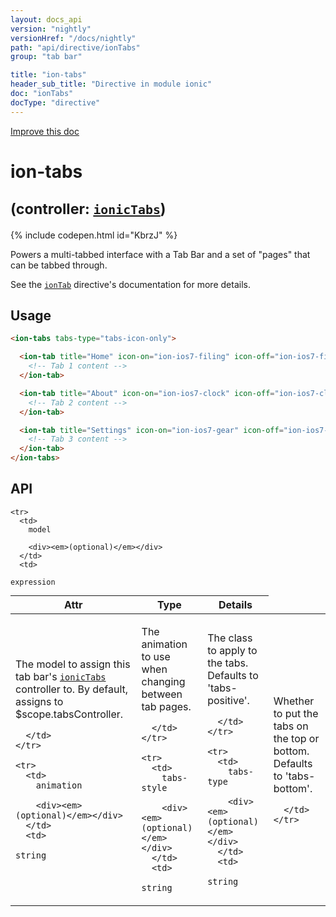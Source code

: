 ```yaml
---
layout: docs_api
version: "nightly"
versionHref: "/docs/nightly"
path: "api/directive/ionTabs"
group: "tab bar"

title: "ion-tabs"
header_sub_title: "Directive in module ionic"
doc: "ionTabs"
docType: "directive"
---
```


<div class="improve-docs">
  <a href='http://github.com/driftyco/ionic/edit/master/js/ext/angular/src/directive/ionicTabBar.js#L131'>
    Improve this doc
  </a>
</div>




<h1 class="api-title">

  ion-tabs



<small>
  (controller: <a href="/docs/nightly/api/controller/ionicTabs"><code>ionicTabs</code></a>)
</small>

</h1>


{% include codepen.html id="KbrzJ" %}




Powers a multi-tabbed interface with a Tab Bar and a set of "pages" that can be tabbed through.

See the <a href="/docs/nightly/api/directive/ionTab"><code>ionTab</code></a> directive's documentation for more details.








  
<h2 id="usage">Usage</h2>
  
```html
<ion-tabs tabs-type="tabs-icon-only">

  <ion-tab title="Home" icon-on="ion-ios7-filing" icon-off="ion-ios7-filing-outline">
    <!-- Tab 1 content -->
  </ion-tab>

  <ion-tab title="About" icon-on="ion-ios7-clock" icon-off="ion-ios7-clock-outline">
    <!-- Tab 2 content -->
  </ion-tab>

  <ion-tab title="Settings" icon-on="ion-ios7-gear" icon-off="ion-ios7-gear-outline">
    <!-- Tab 3 content -->
  </ion-tab>
</ion-tabs>
```
  
  
<h2 id="api" style="clear:both;">API</h2>

<table class="table" style="margin:0;">
  <thead>
    <tr>
      <th>Attr</th>
      <th>Type</th>
      <th>Details</th>
    </tr>
  </thead>
  <tbody>
    
    <tr>
      <td>
        model
        
        <div><em>(optional)</em></div>
      </td>
      <td>
        
  <code>expression</code>
      </td>
      <td>
        <p>The model to assign this tab bar&#39;s <a href="/docs/nightly/api/controller/ionicTabs"><code>ionicTabs</code></a> controller to. By default, assigns  to $scope.tabsController.</p>

        
      </td>
    </tr>
    
    <tr>
      <td>
        animation
        
        <div><em>(optional)</em></div>
      </td>
      <td>
        
  <code>string</code>
      </td>
      <td>
        <p>The animation to use when changing between tab pages.</p>

        
      </td>
    </tr>
    
    <tr>
      <td>
        tabs-style
        
        <div><em>(optional)</em></div>
      </td>
      <td>
        
  <code>string</code>
      </td>
      <td>
        <p>The class to apply to the tabs. Defaults to &#39;tabs-positive&#39;.</p>

        
      </td>
    </tr>
    
    <tr>
      <td>
        tabs-type
        
        <div><em>(optional)</em></div>
      </td>
      <td>
        
  <code>string</code>
      </td>
      <td>
        <p>Whether to put the tabs on the top or bottom. Defaults to &#39;tabs-bottom&#39;.</p>

        
      </td>
    </tr>
    
  </tbody>
</table>

  

  





